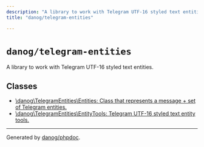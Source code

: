 ```yaml
---
description: "A library to work with Telegram UTF-16 styled text entities."
title: "danog/telegram-entities"

---
```

# `danog/telegram-entities`

A library to work with Telegram UTF-16 styled text entities.




## Classes
* [\danog\TelegramEntities\Entities: Class that represents a message + set of Telegram entities.](danog/TelegramEntities/Entities.md)
* [\danog\TelegramEntities\EntityTools: Telegram UTF-16 styled text entity tools.](danog/TelegramEntities/EntityTools.md)



---
Generated by [danog/phpdoc](https://phpdoc.daniil.it).  